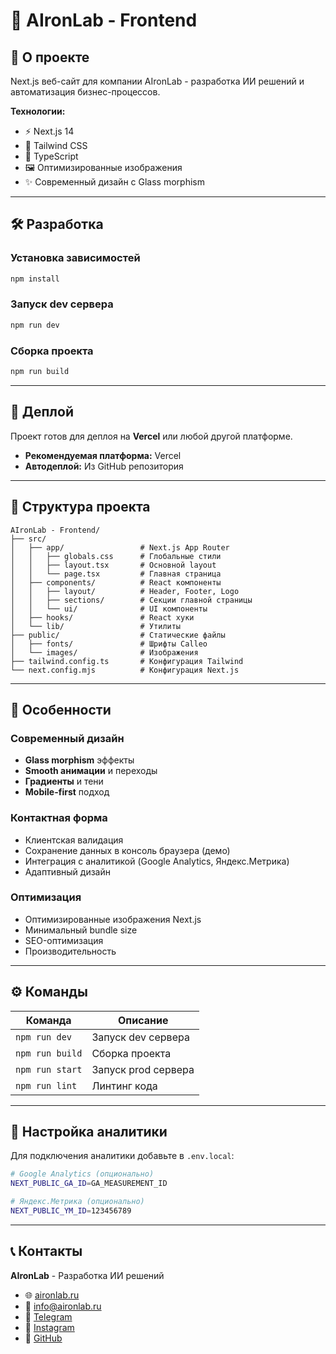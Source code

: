 # 🚀 AIronLab - Frontend

## 📝 О проекте

Next.js веб-сайт для компании AIronLab - разработка ИИ решений и автоматизация бизнес-процессов.

**Технологии:**
- ⚡ Next.js 14 
- 🎨 Tailwind CSS
- 📱 TypeScript
- 🖼️ Оптимизированные изображения
- ✨ Современный дизайн с Glass morphism

---

## 🛠️ Разработка

### Установка зависимостей
```bash
npm install
```

### Запуск dev сервера
```bash
npm run dev
```

### Сборка проекта
```bash
npm run build
```

---

## 🚀 Деплой

Проект готов для деплоя на **Vercel** или любой другой платформе.

- **Рекомендуемая платформа:** Vercel
- **Автодеплой:** Из GitHub репозитория

---

## 📁 Структура проекта

```
AIronLab - Frontend/
├── src/
│   ├── app/                 # Next.js App Router
│   │   ├── globals.css      # Глобальные стили
│   │   ├── layout.tsx       # Основной layout
│   │   └── page.tsx         # Главная страница
│   ├── components/          # React компоненты
│   │   ├── layout/          # Header, Footer, Logo
│   │   ├── sections/        # Секции главной страницы
│   │   └── ui/              # UI компоненты
│   ├── hooks/               # React хуки
│   └── lib/                 # Утилиты
├── public/                  # Статические файлы
│   ├── fonts/               # Шрифты Calleo
│   └── images/              # Изображения
├── tailwind.config.ts       # Конфигурация Tailwind
└── next.config.mjs          # Конфигурация Next.js
```

---

## 🎨 Особенности

### Современный дизайн
- **Glass morphism** эффекты
- **Smooth анимации** и переходы
- **Градиенты** и тени
- **Mobile-first** подход

### Контактная форма
- Клиентская валидация
- Сохранение данных в консоль браузера (демо)
- Интеграция с аналитикой (Google Analytics, Яндекс.Метрика)
- Адаптивный дизайн

### Оптимизация
- Оптимизированные изображения Next.js
- Минимальный bundle size
- SEO-оптимизация
- Производительность

---

## ⚙️ Команды

| Команда | Описание |
|---------|----------|
| `npm run dev` | Запуск dev сервера |
| `npm run build` | Сборка проекта |
| `npm run start` | Запуск prod сервера |
| `npm run lint` | Линтинг кода |

---

## 🔧 Настройка аналитики

Для подключения аналитики добавьте в `.env.local`:

```bash
# Google Analytics (опционально)
NEXT_PUBLIC_GA_ID=GA_MEASUREMENT_ID

# Яндекс.Метрика (опционально)  
NEXT_PUBLIC_YM_ID=123456789
```

---

## 📞 Контакты

**AIronLab** - Разработка ИИ решений
- 🌐 [aironlab.ru](https://aironlab.ru)
- 📧 [info@aironlab.ru](mailto:info@aironlab.ru)
- 📱 [Telegram](https://t.me/Aironlab)
- 📸 [Instagram](https://www.instagram.com/_grebenshikov_/)
- 🔗 [GitHub](https://github.com/Santino42-gr/AIronLab---Frontend) 